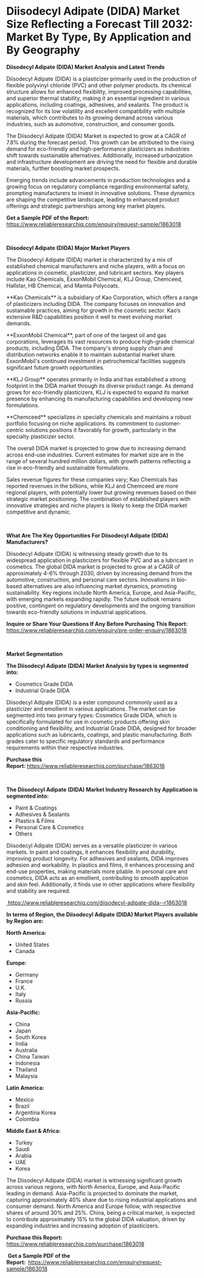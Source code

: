 <p><h1>Diisodecyl Adipate (DIDA) Market Size Reflecting a Forecast Till 2032: Market By Type, By Application and By Geography</h1></p><p><strong>Diisodecyl Adipate (DIDA) Market Analysis and Latest Trends</strong></p>
<p><p>Diisodecyl Adipate (DIDA) is a plasticizer primarily used in the production of flexible polyvinyl chloride (PVC) and other polymer products. Its chemical structure allows for enhanced flexibility, improved processing capabilities, and superior thermal stability, making it an essential ingredient in various applications, including coatings, adhesives, and sealants. The product is recognized for its low volatility and excellent compatibility with multiple materials, which contributes to its growing demand across various industries, such as automotive, construction, and consumer goods.</p><p>The Diisodecyl Adipate (DIDA) Market is expected to grow at a CAGR of 7.8% during the forecast period. This growth can be attributed to the rising demand for eco-friendly and high-performance plasticizers as industries shift towards sustainable alternatives. Additionally, increased urbanization and infrastructure development are driving the need for flexible and durable materials, further boosting market prospects. </p><p>Emerging trends include advancements in production technologies and a growing focus on regulatory compliance regarding environmental safety, prompting manufacturers to invest in innovative solutions. These dynamics are shaping the competitive landscape, leading to enhanced product offerings and strategic partnerships among key market players.</p></p>
<p><strong>Get a Sample PDF of the Report:&nbsp;</strong> <a href="https://www.reliableresearchiq.com/enquiry/request-sample/1863018?utm_campaign=2293&utm_medium=2&utm_source=Github&utm_content=ia&utm_term=15042025&utm_id=diisodecyl-adipate-dida">https://www.reliableresearchiq.com/enquiry/request-sample/1863018</a></p>
<p>&nbsp;</p>
<p><strong>Diisodecyl Adipate (DIDA) Major Market Players</strong></p>
<p><p>The Diisodecyl Adipate (DIDA) market is characterized by a mix of established chemical manufacturers and niche players, with a focus on applications in cosmetic, plasticizer, and lubricant sectors. Key players include Kao Chemicals, ExxonMobil Chemical, KLJ Group, Chemceed, Hallstar, HB Chemical, and Mamta Polycoats.</p><p>**Kao Chemicals** is a subsidiary of Kao Corporation, which offers a range of plasticizers including DIDA. The company focuses on innovation and sustainable practices, aiming for growth in the cosmetic sector. Kao’s extensive R&D capabilities position it well to meet evolving market demands.</p><p>**ExxonMobil Chemical**, part of one of the largest oil and gas corporations, leverages its vast resources to produce high-grade chemical products, including DIDA. The company's strong supply chain and distribution networks enable it to maintain substantial market share. ExxonMobil's continued investment in petrochemical facilities suggests significant future growth opportunities.</p><p>**KLJ Group** operates primarily in India and has established a strong footprint in the DIDA market through its diverse product range. As demand grows for eco-friendly plasticizers, KLJ is expected to expand its market presence by enhancing its manufacturing capabilities and developing new formulations.</p><p>**Chemceed** specializes in specialty chemicals and maintains a robust portfolio focusing on niche applications. Its commitment to customer-centric solutions positions it favorably for growth, particularly in the specialty plasticizer sector.</p><p>The overall DIDA market is projected to grow due to increasing demand across end-use industries. Current estimates for market size are in the range of several hundred million dollars, with growth patterns reflecting a rise in eco-friendly and sustainable formulations.</p><p>Sales revenue figures for these companies vary; Kao Chemicals has reported revenues in the billions, while KLJ and Chemceed are more regional players, with potentially lower but growing revenues based on their strategic market positioning. The combination of established players with innovative strategies and niche players is likely to keep the DIDA market competitive and dynamic.</p></p>
<p>&nbsp;</p>
<p><strong>What Are The Key Opportunities For Diisodecyl Adipate (DIDA) Manufacturers?</strong></p>
<p><p>Diisodecyl Adipate (DIDA) is witnessing steady growth due to its widespread application in plasticizers for flexible PVC and as a lubricant in cosmetics. The global DIDA market is projected to grow at a CAGR of approximately 4-6% through 2030, driven by increasing demand from the automotive, construction, and personal care sectors. Innovations in bio-based alternatives are also influencing market dynamics, promoting sustainability. Key regions include North America, Europe, and Asia-Pacific, with emerging markets expanding rapidly. The future outlook remains positive, contingent on regulatory developments and the ongoing transition towards eco-friendly solutions in industrial applications.</p></p>
<p><strong>Inquire or Share Your Questions If Any Before Purchasing This Report:</strong> <a href="https://www.reliableresearchiq.com/enquiry/pre-order-enquiry/1863018?utm_campaign=2293&utm_medium=2&utm_source=Github&utm_content=ia&utm_term=15042025&utm_id=diisodecyl-adipate-dida">https://www.reliableresearchiq.com/enquiry/pre-order-enquiry/1863018</a></p>
<p>&nbsp;</p>
<p><strong>Market Segmentation</strong></p>
<p><strong>The Diisodecyl Adipate (DIDA) Market Analysis by types is segmented into:</strong></p>
<p><ul><li>Cosmetics Grade DIDA</li><li>Industrial Grade DIDA</li></ul></p>
<p><p>Diisodecyl Adipate (DIDA) is a ester compound commonly used as a plasticizer and emollient in various applications. The market can be segmented into two primary types: Cosmetics Grade DIDA, which is specifically formulated for use in cosmetic products offering skin conditioning and flexibility, and Industrial Grade DIDA, designed for broader applications such as lubricants, coatings, and plastic manufacturing. Both grades cater to specific regulatory standards and performance requirements within their respective industries.</p></p>
<p><strong>Purchase this Report:&nbsp;</strong><a href="https://www.reliableresearchiq.com/purchase/1863018?utm_campaign=2293&utm_medium=2&utm_source=Github&utm_content=ia&utm_term=15042025&utm_id=diisodecyl-adipate-dida">https://www.reliableresearchiq.com/purchase/1863018</a></p>
<p>&nbsp;</p>
<p><strong>The Diisodecyl Adipate (DIDA) Market Industry Research by Application is segmented into:</strong></p>
<p><ul><li>Paint & Coatings</li><li>Adhesives & Sealants</li><li>Plastics & Films</li><li>Personal Care & Cosmetics</li><li>Others</li></ul></p>
<p><p>Diisodecyl Adipate (DIDA) serves as a versatile plasticizer in various markets. In paint and coatings, it enhances flexibility and durability, improving product longevity. For adhesives and sealants, DIDA improves adhesion and workability. In plastics and films, it enhances processing and end-use properties, making materials more pliable. In personal care and cosmetics, DIDA acts as an emollient, contributing to smooth application and skin feel. Additionally, it finds use in other applications where flexibility and stability are required.</p></p>
<p><a href="https://www.reliableresearchiq.com/diisodecyl-adipate-dida--r1863018?utm_campaign=2293&utm_medium=2&utm_source=Github&utm_content=ia&utm_term=15042025&utm_id=diisodecyl-adipate-dida">&nbsp;https://www.reliableresearchiq.com/diisodecyl-adipate-dida--r1863018</a></p>
<p><strong>In terms of Region, the Diisodecyl Adipate (DIDA) Market Players available by Region are:</strong></p>
<p>
    <p> <strong> North America: </strong>
        <ul>
            <li>United States</li>
            <li>Canada</li>
        </ul>
        </p> 
    <p> <strong> Europe: </strong>
        <ul>
            <li>Germany</li>
            <li>France</li>
            <li>U.K.</li>
            <li>Italy</li>
            <li>Russia</li>
        </ul>
        </p> 
    <p> <strong> Asia-Pacific: </strong>
        <ul>
            <li>China</li>
            <li>Japan</li>
            <li>South Korea</li>
            <li>India</li>
            <li>Australia</li>
            <li>China Taiwan</li>
            <li>Indonesia</li>
            <li>Thailand</li>
            <li>Malaysia</li>
        </ul>
        </p> 
    <p> <strong> Latin America: </strong>
        <ul>
            <li>Mexico</li>
            <li>Brazil</li>
            <li>Argentina Korea</li>
            <li>Colombia</li>
        </ul>
        </p> 
    <p> <strong> Middle East & Africa: </strong>
        <ul>
            <li>Turkey</li>
            <li>Saudi</li>
            <li>Arabia</li>
            <li>UAE</li>
            <li>Korea</li>
        </ul>
    </p>
    </p>
<p><p>The Diisodecyl Adipate (DIDA) market is witnessing significant growth across various regions, with North America, Europe, and Asia-Pacific leading in demand. Asia-Pacific is projected to dominate the market, capturing approximately 40% share due to rising industrial applications and consumer demand. North America and Europe follow, with respective shares of around 30% and 25%. China, being a critical market, is expected to contribute approximately 15% to the global DIDA valuation, driven by expanding industries and increasing adoption of plasticizers.</p></p>
<p><strong>Purchase this Report: </strong><a href="https://www.reliableresearchiq.com/purchase/1863018?utm_campaign=2293&utm_medium=2&utm_source=Github&utm_content=ia&utm_term=15042025&utm_id=diisodecyl-adipate-dida">https://www.reliableresearchiq.com/purchase/1863018</a></p>
<p>&nbsp;<strong>Get a Sample PDF of the Report:&nbsp;&nbsp;</strong><a href="https://www.reliableresearchiq.com/enquiry/request-sample/1863018?utm_campaign=2293&utm_medium=2&utm_source=Github&utm_content=ia&utm_term=15042025&utm_id=diisodecyl-adipate-dida">https://www.reliableresearchiq.com/enquiry/request-sample/1863018</a></p>
<p><strong></strong></p>
<p><p></p><p></p><p></p></p>